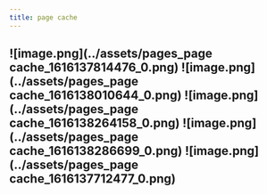 ```yaml
---
title: page cache
---
```


## ![image.png](../assets/pages_page cache_1616137814476_0.png) ![image.png](../assets/pages_page cache_1616138010644_0.png) ![image.png](../assets/pages_page cache_1616138264158_0.png) ![image.png](../assets/pages_page cache_1616138286699_0.png) ![image.png](../assets/pages_page cache_1616137712477_0.png)
